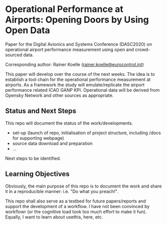# Operational Performance at Airports: Opening Doors by Using Open Data

Paper for the Digital Avionics and Systems Conference (DASC2020) on operational airport performance measurement using open and crowd-sourced data.

Corresponding author: Rainer Koelle (rainer.koelle@eurocontrol.int)

This paper will develop over the course of the next weeks.
The idea is to establish a tool chain for the operational performance measurement at airports.
As a framework the study will emulate/replicate the airport performance related ICAO GANP KPI.
Operational data will be derived from Opensky Network and other sources as appropriate.

## Status and Next Steps

This repo will document the status of the work/developments.

* set-up (launch of repo, initialisation of project structure, including /docs for supporting webpage)
* source data download and preparation
* ...

Next steps to be identified.

## Learning Objectives

Obviously, the main purpose of this repo is to document the work and share it in a reproducible manner: i.e. "Do what you preach!".

This repo shall also serve as a testbed for future papers/reports and support the development of a workflow. I have not been convinced by workflowr (or the cognitive load took too much effort to make it fun).     
Equally, I want to learn about usethis, here, etc.
